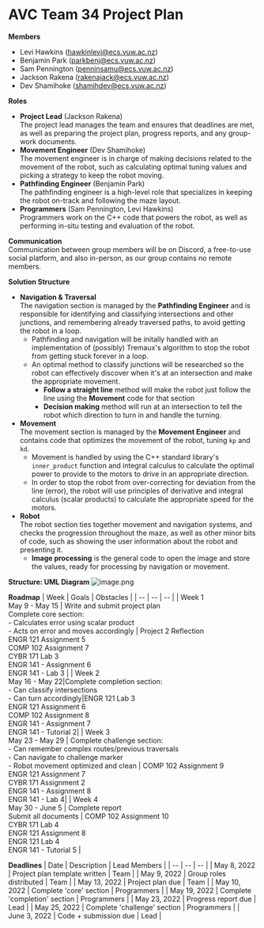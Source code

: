 # AVC Team 34 Project Plan

**Members**
- Levi Hawkins ([hawkinlevi@ecs.vuw.ac.nz](mailto:hawkinlevi@ecs.vuw.ac.nz))
- Benjamin Park ([parkbenj@ecs.vuw.ac.nz](mailto:parkbenj@ecs.vuw.ac.nz))
- Sam Pennington ([penninsamu@ecs.vuw.ac.nz](mailto:penninsamu@ecs.vuw.ac.nz))
- Jackson Rakena ([rakenajack@ecs.vuw.ac.nz](mailto:rakenajack@ecs.vuw.ac.nz))
- Dev Shamihoke ([shamihdev@ecs.vuw.ac.nz](mailto:shamihdev@ecs.vuw.ac.nz))

**Roles**
- **Project Lead** (Jackson Rakena)  
The project lead manages the team and ensures that deadlines are met, as well as preparing the project plan, progress reports, and any group-work documents.
- **Movement Engineer** (Dev Shamihoke)  
The movement engineer is in charge of making decisions related to the movement of the robot, such as calculating optimal tuning values and picking a strategy to keep the robot moving.
- **Pathfinding Engineer** (Benjamin Park)  
The pathfinding engineer is a high-level role that specializes in keeping the robot on-track and following the maze layout.
- **Programmers** (Sam Pennington, Levi Hawkins)    
Programmers work on the C++ code that powers the robot, as well as performing in-situ testing and evaluation of the robot.


**Communication**  
Communication between group members will be on Discord, a free-to-use social platform, and also in-person, as our group contains no remote members.  
  
**Solution Structure**
- **Navigation & Traversal**  
The navigation section is managed by the **Pathfinding Engineer** and is responsible for identifying and classifying intersections and other junctions, and remembering already traversed paths, to avoid getting the robot in a loop.
  - Pathfinding and navigation will be initally handled with an implementation of (possibly) Tremaux's algorithm to stop the robot from getting stuck forever in a loop.
  - An optimal method to classify junctions will be researched so the robot can effectively discover when it's at an intersection and make the appropriate movement.
    - **Follow a straight line** method will make the robot just follow the line using the **Movement** code for that section
    - **Decision making** method will run at an intersection to tell the robot which direction to turn in and handle the turning.
- **Movement**  
The movement section is managed by the **Movement Engineer** and contains code that optimizes the movement of the robot, tuning `kp` and `kd`.
  - Movement is handled by using the C++ standard library's `inner_product` function and integral calculus to calculate the optimal power to provide to the motors to drive in an appropriate direction.
  - In order to stop the robot from over-correcting for deviation from the line (error), the robot will use principles of derivative and integral calculus (scalar products) to calculate the appropriate speed for the motors.
- **Robot**  
The robot section ties together movement and navigation systems, and checks the progression throughout the maze, as well as other minor bits of code, such as showing the user information about the robot and presenting it.
  - **Image processing** is the general code to open the image and store the values, ready for processing by navigation or movement.

**Structure: UML Diagram**
![image.png](https://i.imgur.com/mj099F5.png)

**Roadmap**
| Week | Goals | Obstacles |
| --   | --    | --        |
| Week 1<br /> May 9 - May 15 | Write and submit project plan<br />Complete core section:<br />- Calculates error using scalar product<br />- Acts on error and moves accordingly |  Project 2 Reflection <br/>ENGR 121 Assignment 5 <br/>COMP 102 Assignment 7 <br />CYBR 171 Lab 3<br />ENGR 141 - Assignment 6<br />ENGR 141 - Lab 3 |
| Week 2<br />May 16 - May 22|Complete completion section:<br />- Can classify intersections<br />- Can turn accordingly|ENGR 121 Lab 3<br />ENGR 121 Assignment 6<br />COMP 102 Assignment 8<br />ENGR 141 - Assignment 7<br />ENGR 141 - Tutorial 2|
| Week 3<br />May 23 - May 29 | Complete challenge section:<br />- Can remember complex routes/previous traversals<br />- Can navigate to challenge marker<br />- Robot movement optimized and clean | COMP 102 Assignment 9<br />ENGR 121 Assignment 7<br />CYBR 171 Assignment 2<br />ENGR 141 - Assignment 8<br />ENGR 141 - Lab 4|
| Week 4<br />May 30 - June 5 | Complete report<br />Submit all documents | COMP 102 Assignment 10<br />CYBR 171 Lab 4<br />ENGR 121 Assignment 8<br />ENGR 121 Lab 4<br />ENGR 141 - Tutorial 5 |


**Deadlines**
| Date | Description | Lead Members |
| --   | --          | --      |
| May 8, 2022 | Project plan template written | Team |
| May 9, 2022 | Group roles distributed | Team |
| May 13, 2022 | Project plan due | Team |
| May 10, 2022 | Complete 'core' section | Programmers |
| May 19, 2022 | Complete 'completion' section | Programmers |
| May 23, 2022 | Progress report due | Lead |
| May 25, 2022 | Complete 'challenge' section | Programmers |
| June 3, 2022 | Code + submission due | Lead |
